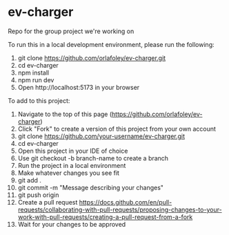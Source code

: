 # ev-charger
Repo for the group project we're working on

To run this in a local development environment, please run the following:
1. git clone https://github.com/orlafoley/ev-charger.git
2. cd ev-charger
3. npm install
4. npm run dev
5. Open http://localhost:5173 in your browser

To add to this project:
1. Navigate to the top of this page (https://github.com/orlafoley/ev-charger)
2. Click "Fork" to create a version of this project from your own account
3. git clone https://github.com/your-username/ev-charger.git
4. cd ev-charger
5. Open this project in your IDE of choice
6. Use git checkout -b branch-name to create a branch
7. Run the project in a local environment
8. Make whatever changes you see fit
9. git add .
10. git commit -m "Message describing your changes"
11. git push origin 
12. Create a pull request https://docs.github.com/en/pull-requests/collaborating-with-pull-requests/proposing-changes-to-your-work-with-pull-requests/creating-a-pull-request-from-a-fork
13. Wait for your changes to be approved